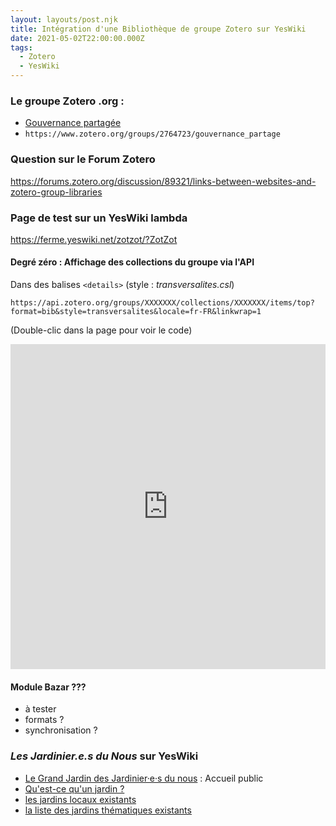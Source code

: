 ```yaml
---
layout: layouts/post.njk
title: Intégration d'une Bibliothèque de groupe Zotero sur YesWiki
date: 2021-05-02T22:00:00.000Z
tags:
  - Zotero
  - YesWiki
---
```


### Le groupe Zotero .org :

- [Gouvernance partagée](https://www.zotero.org/groups/2764723/gouvernance_partage)
- `https://www.zotero.org/groups/2764723/gouvernance_partage`

### Question sur le Forum Zotero

<https://forums.zotero.org/discussion/89321/links-between-websites-and-zotero-group-libraries>


### Page de test sur un YesWiki lambda

<https://ferme.yeswiki.net/zotzot/?ZotZot>

#### Degré zéro : Affichage des collections du groupe via l'API

Dans des balises `<details>` (style : *transversalites.csl*)

`https://api.zotero.org/groups/XXXXXXX/collections/XXXXXXX/items/top?format=bib&style=transversalites&locale=fr-FR&linkwrap=1`

  (Double-clic dans la page pour voir le code)

  <iframe src="https://ferme.yeswiki.net/zotzot/?ZotZot" width="100%" height="520" frameborder="0"></iframe>

#### Module Bazar ???

- à tester
- formats ?
- synchronisation ?

### *Les Jardinier.e.s du Nous* sur YesWiki

- [Le Grand Jardin des Jardinier·e·s du nous](https://grandjardin.jardiniersdunous.org/jdn/p?u=home) : Accueil public
- [Qu'est-ce qu'un jardin ?](https://www.jardiniersdunous.org/?JardinS)
- [les jardins locaux existants](https://www.jardiniersdunous.org/?JardinsLocaux)
- [la liste des jardins thématiques existants](https://www.jardiniersdunous.org/?JardinsThematiques)

